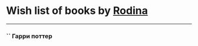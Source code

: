 # Wish list of books by [Rodina](https://plus.google.com/u/0/116257964632073652332/)
---

### `` Гарри поттер

